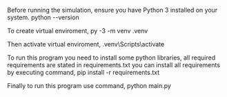 Before running the simulation, ensure you have Python 3 installed on your system.
python --version

To create virtual enviroment,
py -3 -m venv .venv

Then activate virtual enviroment,
.venv\Scripts\activate

To run this program you need to install some python libraries, 
all required requirements are stated in requirements.txt
you can install all requirements by executing command,
pip install -r requirements.txt

Finally to run this program use command,
python main.py


